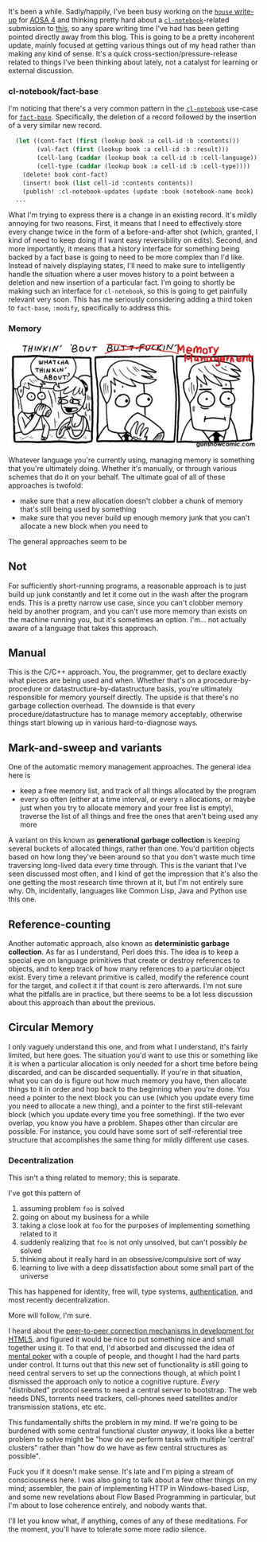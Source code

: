 It's been a while. Sadly/happily, I've been busy working on the [`house` write-up](https://github.com/Inaimathi/500lines/blob/master/async-web-server/writeup.md) for [AOSA 4](http://aosabook.org/blog/) and thinking pretty hard about a [`cl-notebook`](https://github.com/Inaimathi/cl-notebook)-related submission to [this](http://www.future-programming.org/call.html), so any spare writing time I've had has been getting pointed directly away from this blog. This is going to be a pretty incoherent update, mainly focused at getting various things out of my head rather than making any kind of sense. It's a quick cross-section/pressure-release related to things I've been thinking about lately, not a catalyst for learning or external discussion.

### <a name="clnotebookfactbase"></a>cl-notebook/fact-base

I'm noticing that there's a very common pattern in the [`cl-notebook`](https://github.com/Inaimathi/cl-notebook) use-case for [`fact-base`](https://github.com/Inaimathi/fact-base). Specifically, the deletion of a record followed by the insertion of a very similar new record.

```lisp
  (let ((cont-fact (first (lookup book :a cell-id :b :contents)))
        (val-fact (first (lookup book :a cell-id :b :result)))
        (cell-lang (caddar (lookup book :a cell-id :b :cell-language)))
        (cell-type (caddar (lookup book :a cell-id :b :cell-type))))
    (delete! book cont-fact)
    (insert! book (list cell-id :contents contents))
    (publish! :cl-notebook-updates (update :book (notebook-name book) :cell cell-id :action 'content-changed :contents contents))
  ...
```

What I'm trying to express there is a change in an existing record. It's mildly annoying for two reasons. First, it means that I need to effectively store every change twice in the form of a before-and-after shot (which, granted, I kind of need to keep doing if I want easy reversibility on edits). Second, and more importantly, it means that a history interface for something being backed by a fact base is going to need to be more complex than I'd like. Instead of naively displaying states, I'll need to make sure to intelligently handle the situation where a user moves history to a point between a deletion and new insertion of a particular fact. I'm going to shortly be making such an interface for `cl-notebook`, so this is going to get painfully relevant very soon. This has me seriously considering adding a third token to `fact-base`, `:modify`, specifically to address this.

### <a name="memory"></a>Memory

![](/static/img/thinkin-bout-memory-management.png)

Whatever language you're currently using, managing memory is something that you're ultimately doing. Whether it's manually, or through various schemes that do it on your behalf. The ultimate goal of all of these approaches is twofold:

- make sure that a new allocation doesn't clobber a chunk of memory that's still being used by something
- make sure that you never build up enough memory junk that you can't allocate a new block when you need to

The general approaches seem to be

## <a name="not"></a>Not

For sufficiently short-running programs, a reasonable approach is to just build up junk constantly and let it come out in the wash after the program ends. This is a pretty narrow use case, since you can't clobber memory held by another program, and you can't use more memory than exists on the machine running you, but it's sometimes an option. I'm... not actually aware of a language that takes this approach.

## <a name="manual"></a>Manual

This is the C/C++ approach. You, the programmer, get to declare exactly what pieces are being used and when. Whether that's on a procedure-by-procedure or datastructure-by-datastructure basis, you're ultimately responsible for memory yourself directly. The upside is that there's no garbage collection overhead. The downside is that every procedure/datastructure has to manage memory acceptably, otherwise things start blowing up in various hard-to-diagnose ways.

## <a name="markandsweep-and-variants"></a>Mark-and-sweep and variants

One of the automatic memory management approaches. The general idea here is


-   keep a free memory list, and track of all things allocated by the program
-   every so often (either at a time interval, or every `n` allocations, or maybe just when you try to allocate memory and your free list is empty), traverse the list of all things and free the ones that aren't being used any more


A variant on this known as **generational garbage collection** is keeping several buckets of allocated things, rather than one. You'd partition objects based on how long they've been around so that you don't waste much time traversing long-lived data every time through. This is the variant that I've seen discussed most often, and I kind of get the impression that it's also the one getting the most research time thrown at it, but I'm not entirely sure why. Oh, incidentally, languages like Common Lisp, Java and Python use this one.

## <a name="referencecounting"></a>Reference-counting

Another automatic approach, also known as **deterministic garbage collection**. As far as I understand, Perl does this. The idea is to keep a special eye on language primitives that create or destroy references to objects, and to keep track of how many references to a particular object exist. Every time a relevant primitive is called, modify the reference count for the target, and collect it if that count is zero afterwards. I'm not sure what the pitfalls are in practice, but there seems to be a lot less discussion about this approach than about the previous.

## <a name="circular-memory"></a>Circular Memory

I only vaguely understand this one, and from what I understand, it's fairly limited, but here goes. The situation you'd want to use this or something like it is when a particular allocation is only needed for a short time before being discarded, and can be discarded sequentially. If you're in that situation, what you can do is figure out how much memory you have, then allocate things to it in order and hop back to the beginning when you're done. You need a pointer to the next block you can use (which you update every time you need to allocate a new thing), and a pointer to the first still-relevant block (which you update every time you free something). If the two ever overlap, you know you have a problem. Shapes other than circular are possible. For instance, you could have some sort of self-referential tree structure that accomplishes the same thing for mildly different use cases.

### <a name="decentralization"></a>Decentralization

This isn't a thing related to memory; this is separate.

I've got this pattern of


1.   assuming problem `foo` is solved
1.   going on about my business for a while
1.   taking a close look at `foo` for the purposes of implementing something related to it
1.   suddenly realizing that `foo` is not only unsolved, but can't possibly *be* solved
1.   thinking about it really hard in an obsessive/compulsive sort of way
1.   learning to live with a deep dissatisfaction about some small part of the universe


This has happened for identity, free will, type systems, [authentication](http://langnostic.blogspot.ca/2012/03/strifebarge-update-and-my-secure.html), and most recently decentralization.

More will follow, I'm sure.

I heard about the [peer-to-peer connection mechanisms in development for HTML5](http://stackoverflow.com/questions/1032006/will-html5-allow-web-apps-to-make-peer-to-peer-http-connections), and figured it would be nice to put something nice and small together using it. To that end, I'd absorbed and discussed the idea of [mental poker](http://en.wikipedia.org/wiki/Mental_poker) with a couple of people, and thought I had the hard parts under control. It turns out that this new set of functionality is still going to need central servers to set up the connections though, at which point I dismissed the approach only to notice a cognitive rupture. *Every* "distributed" protocol seems to need a central server to bootstrap. The web needs DNS, torrents need trackers, cell-phones need satellites and/or transmission stations, etc etc.

This fundamentally shifts the problem in my mind. If we're going to be burdened with some central functional cluster *anyway*, it looks like a better problem to solve might be "how do we perform tasks with multiple 'central' clusters" rather than "how do we have as few central structures as possible".

Fuck you if it doesn't make sense. It's late and I'm piping a stream of consciousness here. I was also going to talk about a few other things on my mind; assembler, the pain of implementing HTTP in Windows-based Lisp, and some new revelations about Flow Based Programming in particular, but I'm about to lose coherence entirely, and nobody wants that.

I'll let you know what, if anything, comes of any of these meditations. For the moment, you'll have to tolerate some more radio silence.
